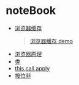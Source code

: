 # noteBook
[浏览器缓存]: https://github.com/CarisL/noteBook/blob/master/%E5%8E%9F%E7%90%86/%E6%B5%8F%E8%A7%88%E5%99%A8%E7%BC%93%E5%AD%98/%E6%B5%8F%E8%A7%88%E5%99%A8%E7%BC%93%E5%AD%98.md
[浏览器缓存demo]: https://github.com/CarisL/noteBook/blob/master/%E5%8E%9F%E7%90%86/%E6%B5%8F%E8%A7%88%E5%99%A8%E7%BC%93%E5%AD%98/demo/demo.md
[浏览器原理]: https://github.com/CarisL/noteBook/blob/master/%E5%8E%9F%E7%90%86/%E6%B5%8F%E8%A7%88%E5%99%A8%E5%8E%9F%E7%90%86.md
[类]: https://github.com/CarisL/noteBook/blob/master/js/class.md
[this,call,apply]: https://github.com/CarisL/noteBook/blob/master/js/this%E3%80%81apply%E3%80%81call%E3%80%81bind.md
[按位非]: https://github.com/CarisL/noteBook/blob/master/js/%E6%8C%89%E4%BD%8D%E9%9D%9E%EF%BC%88NOT%EF%BC%89.md

- [浏览器缓存]
  > [浏览器缓存 demo](https://github.com/CarisL/noteBook/blob/master/%E5%8E%9F%E7%90%86/%E6%B5%8F%E8%A7%88%E5%99%A8%E7%BC%93%E5%AD%98/)
- [浏览器原理]
- [类]
- [this,call,apply]
- [按位非]


